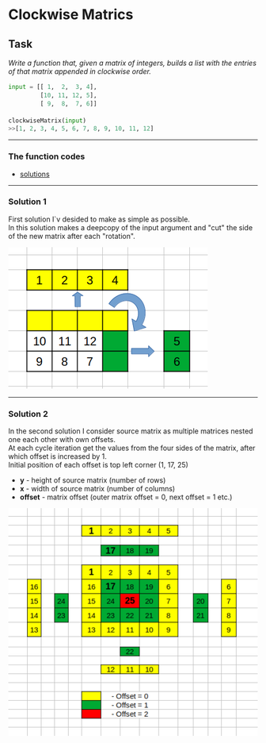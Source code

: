 # Clockwise Matrics

## Task

_Write a function that, given a matrix of integers, builds a list with the entries of that matrix appended in clockwise order._

```python
input = [[ 1,  2,  3, 4],
         [10, 11, 12, 5],
         [ 9,  8,  7, 6]]

clockwiseMatrix(input)
>>[1, 2, 3, 4, 5, 6, 7, 8, 9, 10, 11, 12]
```

---

### The function codes

- [solutions](https://github.com/antovk/test-tasks/blob/main/clockwise-matrix/clockwise_matrix.py)

---

### Solution 1

First solution I`v desided to make as simple as possible.\
In this solution makes a deepcopy of the input argument and "cut" the side of the new matrix after each "rotation".

![Untitled](img/cw1.png)

---

### Solution 2

In the second solution I consider source matrix as multiple matrices nested one each other with own offsets.\
At each cycle iteration get the values from the four sides of the matrix, after which offset is increased by 1.\
Initial position of each offset is top left corner (1, 17, 25)

- **y** - height of source matrix (number of rows)
- **x** - width of source matrix (number of columns)
- **offset** - matrix offset (outer matrix offset = 0, next offset = 1 etc.)

![Untitled](img/cw2.png)